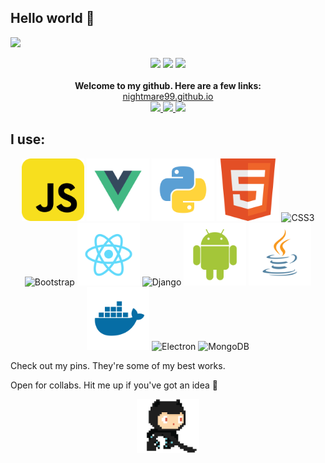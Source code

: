 ## Hello world 👋
![](https://komarev.com/ghpvc/?username=Nightmare99) 
<p align="center">
  <img src="https://thumbs.gfycat.com/PepperyShallowKentrosaurus.webp" width=100>
  <img src="https://thumbs.gfycat.com/FeminineRemarkableChuckwalla-max-1mb.gif" width=100>
  <img src="https://thumbs.gfycat.com/PepperyShallowKentrosaurus.webp" width=100>
  <br><br>
  <strong>
    Welcome to my github. Here are a few links:
  </strong>
  <br>
  <a href="https://nightmare99.github.io">
    nightmare99.github.io
  </a>
  <br>
  <a href="https://www.facebook.com/ekat99/">
    <img src="https://hackernoon.com/photos/PrB8ElNwFUY9FJD7Kw2aUJtm1UW2-859b2i4p" width=50>
  </a>
  <a href="https://www.linkedin.com/in/vishal-kumar-91236a154/">
    <img src="https://hackernoon.com/photos/PrB8ElNwFUY9FJD7Kw2aUJtm1UW2-cjw12i45" width=50>
  </a>
  <a href="https://www.youtube.com/channel/UCiRztkBiAFZKl85UB8AObzw?view_as=subscriber">
    <img src="https://hackernoon.com/photos/PrB8ElNwFUY9FJD7Kw2aUJtm1UW2-pi1q2icy" width=50>
  </a>
</p>

## I use:
<p align="center">
    <img src="https://raw.githubusercontent.com/edent/SuperTinyIcons/master/images/svg/javascript.svg" title="Javascript" width=100>
    <img src="https://raw.githubusercontent.com/edent/SuperTinyIcons/master/images/svg/vue.svg" title="VueJS" width=100>
    <img src="https://raw.githubusercontent.com/edent/SuperTinyIcons/master/images/svg/python.svg" title="Python" width=100>
    <img src="https://raw.githubusercontent.com/edent/SuperTinyIcons/master/images/svg/html5.svg" title="HTML5" width=100>
    <img src="https://cdn.worldvectorlogo.com/logos/css3.svg" title="CSS3" width=100>
    <img src="https://upload.wikimedia.org/wikipedia/commons/b/b2/Bootstrap_logo.svg" title="Bootstrap" width=100>
    <img src="https://raw.githubusercontent.com/edent/SuperTinyIcons/master/images/svg/react.svg" title="React Native" width=100>
    <img src="https://cdn.freebiesupply.com/logos/large/2x/django-logo-svg-vector.svg" title="Django" width=70>
    <img src="https://raw.githubusercontent.com/edent/SuperTinyIcons/master/images/svg/android.svg" title="Android" width=100>
    <img src="https://raw.githubusercontent.com/edent/SuperTinyIcons/master/images/svg/java.svg" title="Java" width=100>
    <img src="https://raw.githubusercontent.com/edent/SuperTinyIcons/master/images/svg/docker.svg" title="Docker" width=100>
    <img src="https://upload.wikimedia.org/wikipedia/commons/thumb/9/91/Electron_Software_Framework_Logo.svg/384px-Electron_Software_Framework_Logo.svg.png" title="Electron" width=100>
    <img src="https://static.javatpoint.com/mongodb/images/mongodb-tutorial.jpg" title="MongoDB" width=100>
</p>
Check out my pins. They're some of my best works.

Open for collabs. Hit me up if you've got an idea 🤘

<p align="center">
  <img src="https://github.com/Nightmare99/nightmare99/blob/master/img/github.gif?raw=true" width=100>
</p>
<!--
**Nightmare99/nightmare99** is a ✨ _special_ ✨ repository because its `README.md` (this file) appears on your GitHub profile.

Here are some ideas to get you started:

- 🔭 I’m currently working on ...
- 🌱 I’m currently learning ...
- 👯 I’m looking to collaborate on ...
- 🤔 I’m looking for help with ...
- 💬 Ask me about ...
- 📫 How to reach me: ...
- 😄 Pronouns: ...
- ⚡ Fun fact: ...
-->
